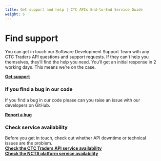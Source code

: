 ```yaml
---
title: Get support and help | CTC APIs End-to-End Service Guide
weight: 6
---
```


# Find support
<!--- Section owner: MTD Programme --->

You can get in touch our Software Development Support Team with any CTC Traders API questions and support requests. If they can't help you themselves, they’ll find the help you need. You’ll get an initial response in 2 working days. This means we’re on the case. 

**[Get support](https://developer.service.hmrc.gov.uk/developer/support)**


### If you find a bug in our code

If you find a bug in our code please can you raise an issue with our developers on GitHub. 

**[Report a bug](https://github.com/hmrc/common-transit-convention-traders/issues)**



### Check service availability

Before you get in touch, check out whether API downtime or technical issues are the problem.    
**[Check the CTC Traders API service availability](https://api-platform-status.production.tax.service.gov.uk/?_ga=2.145121908.112811846.1587044117-960820992.1580203223)**     
**[Check the NCTS platform service availability](https://www.gov.uk/government/publications/new-computerised-transit-system-ncts-web-service-availability-and-issues/new-computerised-transit-system-ncts-web-service-availability-and-issues)**

